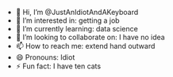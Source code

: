 - 👋 Hi, I’m @JustAnIdiotAndAKeyboard
- 👀 I’m interested in: getting a job
- 🌱 I’m currently learning: data science
- 💞️ I’m looking to collaborate on: I have no idea
- 📫 How to reach me: extend hand outward
- 😄 Pronouns: Idiot
- ⚡ Fun fact: I have ten cats

<!---
JustAnIdiotAndAKeyboard/JustAnIdiotAndAKeyboard is a ✨ special ✨ repository because its `README.md` (this file) appears on your GitHub profile.
You can click the Preview link to take a look at your changes.
--->
